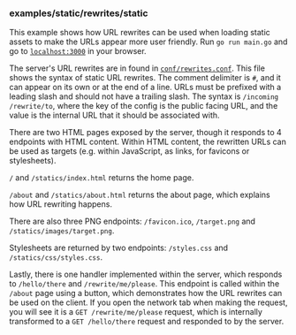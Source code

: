### examples/static/rewrites/static

This example shows how URL rewrites can be used when loading static assets to make the URLs appear more user friendly.
Run `go run main.go` and go to [`localhost:3000`](http://localhost:3000) in your browser.

The server's URL rewrites are in found in [`conf/rewrites.conf`](./conf/rewrites.conf).
This file shows the syntax of static URL rewrites.
The comment delimiter is `#`, and it can appear on its own or at the end of a line.
URLs must be prefixed with a leading slash and should not have a trailing slash.
The syntax is `/incoming /rewrite/to`, where the key of the config is the public facing URL, and the value is the internal URL that it should be associated with.

There are two HTML pages exposed by the server, though it responds to 4 endpoints with HTML content.
Within HTML content, the rewritten URLs can be used as targets (e.g. within JavaScript, as links, for favicons or stylesheets).

`/` and `/statics/index.html` returns the home page.

`/about` and `/statics/about.html` returns the about page, which explains how URL rewriting happens.

There are also three PNG endpoints: `/favicon.ico`, `/target.png` and `/statics/images/target.png`.

Stylesheets are returned by two endpoints: `/styles.css` and `/statics/css/styles.css`.

Lastly, there is one handler implemented within the server, which responds to `/hello/there` and `/rewrite/me/please`.
This endpoint is called within the `/about` page using a button, which demonstrates how the URL rewrites can be used on the client.
If you open the network tab when making the request, you will see it is a `GET /rewrite/me/please` request, which is internally transformed to a `GET /hello/there` request and responded to by the server.
